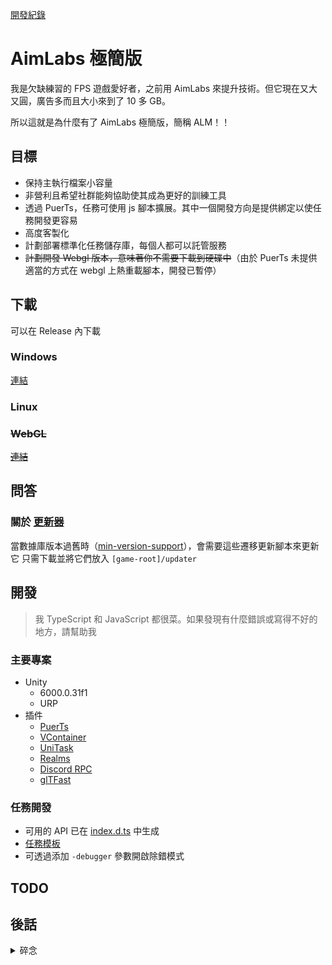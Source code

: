 [開發紀錄](https://www.youtube.com/playlist?list=PLG-7kiz0ACzoNg00PC8ezm3Dl2S-2Edmh)

# AimLabs 極簡版

我是欠缺練習的 FPS 遊戲愛好者，之前用 AimLabs 來提升技術。但它現在又大又圓，廣告多而且大小來到了 10 多 GB。

所以這就是為什麼有了 AimLabs 極簡版，簡稱 ALM！！

## 目標

- 保持主執行檔案小容量
- 非營利且希望社群能夠協助使其成為更好的訓練工具
- 透過 PuerTs，任務可使用 js 腳本擴展。其中一個開發方向是提供綁定以使任務開發更容易
- 高度客製化
- 計劃部署標準化任務儲存庫，每個人都可以託管服務
- ~~計劃開發 Webgl 版本，意味著你不需要下載到硬碟中~~（由於 PuerTs 未提供適當的方式在 webgl 上熱重載腳本，開發已暫停）

## 下載

可以在 Release 內下載

### Windows

[連結](https://github.com/JacKooDesu/aimlabs-minimal/releases/latest)

### Linux

### ~~WebGL~~

~~[連結]()~~

## 問答

### 關於 [更新器](../updater/)

當數據庫版本過舊時（[min-version-support](../Assets/Resources/min-version-support.txt)），會需要這些遷移更新腳本來更新它
只需下載並將它們放入 `[game-root]/updater`

## 開發

> 我 TypeScript 和 JavaScript 都很菜。如果發現有什麼錯誤或寫得不好的地方，請幫助我

### 主要專案

- Unity
  - 6000.0.31f1
  - URP
- 插件
  - [PuerTs](https://puerts.github.io)
  - [VContainer](https://vcontainer.hadashikick.jp)
  - [UniTask](https://github.com/Cysharp/UniTask)
  - [Realms](https://github.com/realm/realm-dotnet)
  - [Discord RPC](https://github.com/lachee/discord-rpc-csharp)
  - [glTFast](https://github.com/atteneder/glTFast)

### 任務開發

- 可用的 API 已在 [index.d.ts](../Assets/Gen/Typing/csharp/index.d.ts) 中生成
- [任務模板](../docs/template/mission/)
- 可透過添加 `-debugger` 參數開啟除錯模式

## TODO

## 後話

<details>

<summary>碎念</summary>

我不知道 aimlabs 哪一步走錯了，但沒有營收其實也很難用愛發電，維護好一個項目，希望這個項目能對標它並保持極簡化。另外除了對 aimlabs 的失望，其實更多是想用這個專案練練手並嘗試 puerts 以及最新的 unity 6。

</details>
